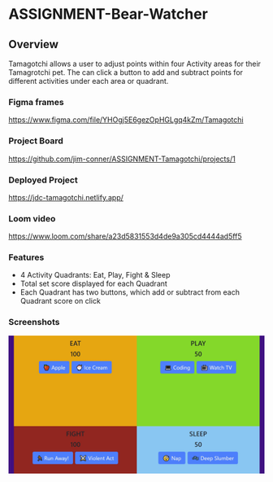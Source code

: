 # ASSIGNMENT-Bear-Watcher

## Overview 
Tamagotchi allows a user to adjust points within four Activity areas for their Tamagrotchi pet.
The can click a button to add and subtract points for different activities under each area or quadrant.

### Figma frames
https://www.figma.com/file/YHOgj5E6gezOpHGLgq4kZm/Tamagotchi

### Project Board
https://github.com/jim-conner/ASSIGNMENT-Tamagotchi/projects/1

### Deployed Project
https://jdc-tamagotchi.netlify.app/

### Loom video
https://www.loom.com/share/a23d5831553d4de9a305cd4444ad5ff5
### Features
- 4 Activity Quadrants: Eat, Play, Fight & Sleep
- Total set score displayed for each Quadrant
- Each Quadrant has two buttons, which add or subtract from each Quadrant score on click
### Screenshots
![Tamagotchi Screencap](https://github.com/jim-conner/ASSIGNMENT-Tamagotchi/blob/main/Tamagotchi%20screenshot.jpg)
